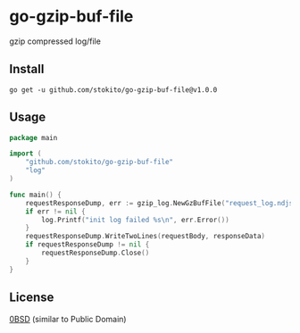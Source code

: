 # go-gzip-buf-file
gzip compressed log/file

## Install

    go get -u github.com/stokito/go-gzip-buf-file@v1.0.0

## Usage
```go
package main

import (
	"github.com/stokito/go-gzip-buf-file"
	"log"
)

func main() {
    requestResponseDump, err := gzip_log.NewGzBufFile("request_log.ndjson.gz")
    if err != nil {
        log.Printf("init log failed %s\n", err.Error())
    }
    requestResponseDump.WriteTwoLines(requestBody, responseData)
    if requestResponseDump != nil {
        requestResponseDump.Close()
    }
}

```

## License
[0BSD](https://opensource.org/licenses/0BSD) (similar to Public Domain)
